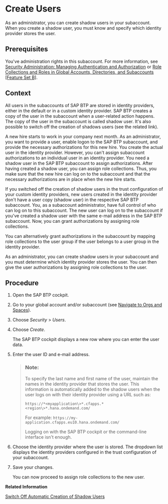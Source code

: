 <!-- loioa3bc7e863ac54c23ab856863b681c9f8 -->

# Create Users

As an administrator, you can create shadow users in your subaccount. When you create a shadow user, you must know and specify which identity provider stores the user.



<a name="loioa3bc7e863ac54c23ab856863b681c9f8__prereq_kyb_mkt_bnb"/>

## Prerequisites

You've administration rights in this subaccount. For more information, see [Security Administration: Managing Authentication and Authorization](Security_Administration_Managing_Authentication_and_Authorization_1ff47b2.md) or [Role Collections and Roles in Global Accounts, Directories, and Subaccounts \[Feature Set B\]](../10-concepts/Role_Collections_and_Roles_in_Global_Accounts,_Directories,_and_Subaccounts_Feature_Set_B_0039cf0.md).



## Context

All users in the subaccounts of SAP BTP are stored in identity providers, either in the default or in a custom identity provider. SAP BTP creates a copy of the user in the subaccount when a user-related action happens. The copy of the user in the subaccount is called shadow user. It's also possible to switch off the creation of shadows users \(see the related link\).

A new hire starts to work in your company next month. As an administrator, you want to provide a user, enable logon to the SAP BTP subaccount, and provide the necessary authorizations for this new hire. You create the actual user in the identity provider. However, you can't assign subaccount authorizations to an individual user in an identity provider. You need a shadow user in the SAP BTP subaccount to assign authorizations. After having created a shadow user, you can assign role collections. Thus, you make sure that the new hire can log on to the subaccount and that the necessary authorizations are in place when the new hire starts.

If you switched off the creation of shadow users in the trust configuration of your custom identity providers, new users created in the identity provider don't have a user copy \(shadow user\) in the respective SAP BTP subaccount. You, as a subaccount administrator, have full control of who can log on to this subaccount. The new user can log on to the subaccount if you've created a shadow user with the same e-mail address in the SAP BTP subaccount. Now, you can grant authorizations by assigning role collections.

You can alternatively grant authorizations in the subaccount by mapping role collections to the user group if the user belongs to a user group in the identity provider.

As an administrator, you can create shadow users in your subaccount and you must determine which identity provider stores the user. You can then give the user authorizations by assigning role collections to the user.



## Procedure

1.  Open the SAP BTP cockpit.

2.  Go to your global account and/or subaccount \(see [Navigate to Orgs and Spaces](Navigate_to_Orgs_and_Spaces_5bf8735.md)\).

3.  Choose *Security* \> *Users*.

4.  Choose *Create*.

    The SAP BTP cockpit displays a new row where you can enter the user data.

5.  Enter the user ID and e-mail address.

    > ### Note:  
    > To specify the last name and first name of the user, maintain the names in the identity provider that stores the user. This information is automatically added to the shadow users when the user logs on with their identity provider using a URL such as:
    > 
    > `https://*<myapplication\>*.cfapps.*<region\>*.hana.ondemand.com/`
    > 
    > For example: `https://my-application.cfapps.eu10.hana.ondemand.com/`
    > 
    > Logging on with the SAP BTP cockpit or the command-line interface isn't enough.

6.  Choose the identity provider where the user is stored. The dropdown list displays the identity providers configured in the trust configuration of your subaccount.

7.  Save your changes.

    You can now proceed to assign role collections to the new user.


**Related Information**  


[Switch Off Automatic Creation of Shadow Users](Switch_Off_Automatic_Creation_of_Shadow_Users_d852567.md "To switch off the creation of shadow users in the trust configuration of custom identity providers, administrators must explicitly allow users to log on. Administrators then have full control over who is allowed to log on.")

